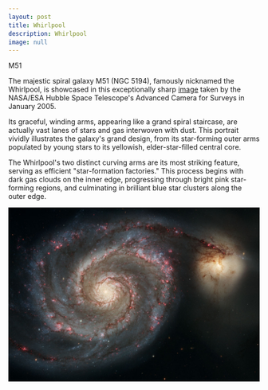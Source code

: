 ```yaml
---
layout: post
title: Whirlpool
description: Whirlpool
image: null
---
```


M51 

The majestic spiral galaxy M51 (NGC 5194), famously nicknamed the Whirlpool, is showcased in this exceptionally sharp <a href="https://esahubble.org/images/heic0506b/">image</a> taken by the NASA/ESA Hubble Space Telescope's Advanced Camera for Surveys in January 2005. 

Its graceful, winding arms, appearing like a grand spiral staircase, are actually vast lanes of stars and gas interwoven with dust. This portrait vividly illustrates the galaxy's grand design, from its star-forming outer arms populated by young stars to its yellowish, elder-star-filled central core. 


The Whirlpool's two distinct curving arms are its most striking feature, serving as efficient "star-formation factories." This process begins with dark gas clouds on the inner edge, progressing through bright pink star-forming regions, and culminating in brilliant blue star clusters along the outer edge.


![Whirlpool Galaxy](../assets/images/pic25.jpg "Whirlpool Galaxy")
